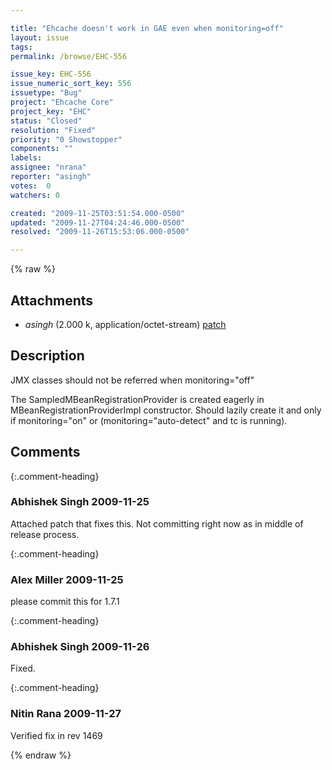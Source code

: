 ```yaml
---

title: "Ehcache doesn't work in GAE even when monitoring=off"
layout: issue
tags: 
permalink: /browse/EHC-556

issue_key: EHC-556
issue_numeric_sort_key: 556
issuetype: "Bug"
project: "Ehcache Core"
project_key: "EHC"
status: "Closed"
resolution: "Fixed"
priority: "0 Showstopper"
components: ""
labels: 
assignee: "nrana"
reporter: "asingh"
votes:  0
watchers: 0

created: "2009-11-25T03:51:54.000-0500"
updated: "2009-11-27T04:24:46.000-0500"
resolved: "2009-11-26T15:53:06.000-0500"

---
```




{% raw %}


## Attachments
  
* <em>asingh</em> (2.000 k, application/octet-stream) [patch](/attachments/EHC/EHC-556/patch)
  



## Description

<div markdown="1" class="description">

JMX classes should not be referred when monitoring="off"

The SampledMBeanRegistrationProvider is created eagerly in MBeanRegistrationProviderImpl constructor. Should lazily create it and only if monitoring="on" or (monitoring="auto-detect" and tc is running).



</div>

## Comments


{:.comment-heading}
### **Abhishek Singh** <span class="date">2009-11-25</span>

<div markdown="1" class="comment">

Attached patch that fixes this. Not committing right now as in middle of release process.

</div>


{:.comment-heading}
### **Alex Miller** <span class="date">2009-11-25</span>

<div markdown="1" class="comment">

please commit this for 1.7.1

</div>


{:.comment-heading}
### **Abhishek Singh** <span class="date">2009-11-26</span>

<div markdown="1" class="comment">

Fixed.

</div>


{:.comment-heading}
### **Nitin Rana** <span class="date">2009-11-27</span>

<div markdown="1" class="comment">

Verified fix in rev 1469

</div>



{% endraw %}
